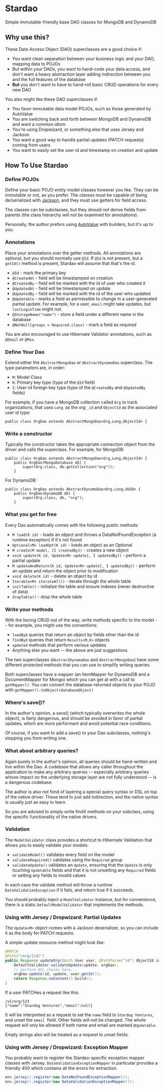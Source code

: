 # Stardao

Simple immutable-friendly base DAO classes for MongoDB and DynamoDB

## Why use this?

These Data Access Object (DAO) superclasses are a good choice if:

  - You want clean separation between your business logic and your DAO, mapping data to POJOs
  - *But* within your DAOs, you want to hand-code your data access, and don't want a heavy abstraction layer adding indirection between you and the full features of the database
  - **But** you don't want to have to hand-roll basic CRUD operations for every new DAO

You also might like these DAO superclasses if:

  - You favor immutable data model POJOs, such as those generated by AutoValue
  - You are switching back and forth between MongoDB and DynamoDB and want a common idiom
  - You're using Dropwizard, or something else that uses Jersey and Jackson
  - You want a good way to handle partial updates (PATCH requests) coming from users
  - You want to easily set the user id and timestamp on creation and update

## How To Use Stardao

### Define POJOs

Define your basic POJO entity model classes however you like. They can be immutable or not, as you prefer. The classes must be capable of being de/serialized with [Jackson](https://github.com/FasterXML/jackson), and they must use getters for field access.

The classes can be subclasses, but they should not derive fields from parents (the class hierarchy will not be examined for annotations).

Personally, the author prefers using [AutoValue](https://github.com/google/auto/blob/master/value/userguide/index.md) with builders, but it's up to you.

### Annotations

Place your annotations over the getter methods. All annotations are optional, but you should normally use `@Id`. If `@Id` is not present, but a `getId()` method is present, Stardao will assume that that's the id.

- ``@Id`` - mark the primary key
- ``@CreatedAt`` - field will be timestamped on creation
- ``@CreatedBy`` - field will be marked with the id of user who created it
- ``@UpdatedAt`` - field will be timestamped on update
- ``@UpdatedBy`` - field will be marked with the id of the user who updated
- ``@Updatable`` - marks a field as permissible to change in a user-generated partial update. For example, for a user, `email` might take updates, but `lastLoginTime` might not.
- ``@StorageName("name")`` - store a field under a different name in the database
- ``@NotNull(groups = Required.class)`` - mark a field as required

You are also encouraged to use Hibernate Validator annotations, such as `@Email` or `@Min`.

### Define Your Dao

Extend either the `AbstractMongoDao` or `AbstractDynamoDao` superclass. The type parameters are, in order:

- `M`: Model Class
- `K`: Primary key type (type of the `@Id` field)
- `I`: User-id foreign key type (type of the `@CreatedBy` and `@UpdatedBy` fields)

For example, if you have a MongoDB collection called `Org` to track organizations, that uses `Long `as the org `_id` and `ObjectId` as the associated user id type:

```
public class OrgDao extends AbstractMongoDao<Org,Long,ObjectId> {
```

### Write a constructor

Typically the constructor takes the appropriate connection object from the driver and calls the superclass. For example, for MongoDB:

```
public class OrgDao extends AbstractMongoDao<Org,Long,ObjectId> {
    public OrgDao(MongoDatabase db) {
        super(Org.class, db.getCollection("org"));
    }
```

For DynamoDB:

```
public class OrgDao extends AbstractDynamoDao<Org,Long,UUID> {
    public OrgDao(DynamoDB db) {
        super(Org.class, db, "org");
    }
```

### What you get for free

Every Dao automatically comes with the following public methods:

- ``M load(K id)`` - loads an object and throws a DataNotFoundException (a runtime exception) if it's not found
- ``Optional<M> loadOpt(K id)`` - loads an object as an Optional
- ``M create(M model, [I createdBy])`` - creates a new object
- ``void update(K id, Update<M> update[, I updatedBy])`` - perform a partial update
- ``M updateAndReturn(K id, Update<M> update[, I updatedBy])`` - perform an update and return the object prior to modification
- ``void delete(K id)`` - delete an object by id
- ``Iterable<M> iterateAll()`` - iterate through the whole table
- ``initTable()`` - initialize the table and ensure indexes (never destructive of data)
- ``dropTable()`` - drop the whole table

### Write your methods

With the boring CRUD out of the way, write methods specific to the model -- for example, you might use the conventions:

- ``loadByX`` queries that return an object by fields other than the id
- ``findByX`` queries that return ``Results<M,K>`` objects
- ``updateX`` methods that perform various updates
- Anything else you want -- the above are just suggestions

The two superclasses (`AbstractDynamoDao` and `AbstractMongoDao`) have some different protected methods that you can use to simplify writing queries.

Both superclasses have a mapper (an ItemMapper for DynamoDB and a DocumentMapper for Mongo) which you can get at with a call to `getMapper()`. You can convert the database-returned objects to your POJO with `getMapper().toObject(databaseObject)`

### Where's save()?

In the author's opinion, a save() (which typically overwrites the whole object), is fairly dangerous, and should be avoided in favor of partial updates, which are more performant and avoid potential race conditions.

Of course, if you want to add a save() to your Dao subclasses, nothing's stopping you from writing one.

### What about arbitrary queries?

Again purely in the author's opinion, all queries should be hand-written and live within the Dao. A codebase that allows any caller throughout the application to make any arbitrary queries -- especially arbitrary queries whose impact on the underlying storage layer are not fully understood -- is a dangerous codebase.

The author is also not fond of layering a special query syntax or DSL on top of the native driver. These tend to just add indirection, and the native syntax is usually just as easy to learn.

So you are advised to simply write findX methods on your subclass, using the specific functionality of the native drivers.

### Validation

The ``ModelValidator`` class provides a shortcut to Hibernate Validation that allows you to easily validate your models.

- `validateModel()` validates every field on the model
- `validateRequired()` validates using the `Required` group
- `validateUpdate()` validates an `Update`, ensuring that the `Update` is only touching `Updatable` fields and that it is not unsetting any `Required` fields or setting any fields to invalid values

In each case the validate method will throw a runtime `DataValidationException` if it fails, and return true if it succeeds.

You should probably inject a `ModelValidator` instance, but for convenience, there is a static `DefaultModelValidator` that implements the methods.

### Using with Jersey / Dropwizard: Partial Updates

The `Update<M>` object comes with a Jackson deserializer, so you can include it as the body for PATCH requests.

A simple update resource method might look like:

```java
@PATCH
@Path("/org/{id}")
public Response updateOrg(@Auth User user, @PathParam("id") ObjectId id, Update<Org> update) {
    DefaultValidator.validateUpdate(update, orgDao);
    // perform ACL checks here...
    orgDao.update(id, update, user.getId());
    return Response.noContent().build();
}
```

If a user PATCHes a request like this:

```
/v1/org/123
{"name":"Stardog Ventures","email":null}
```

It will be interpreted as a request to set the `name` field to `Stardog Ventures`, and unset the `email `field. Other fields will not be changed. The whole request will only be allowed if both name and email are marked `@Updatable`.

Empty strings also will be treated as a request to unset fields.

### Using with Jersey / Dropwizard: Exception Mapper

You probably want to register the Stardao-specific exception mapper classes with Jersey. `DataValidationExceptionMapper` in particular provides a friendly 400 which contains all the errors for extraction.

```java
env.jersey().register(new DataNotFoundExceptionMapper());
env.jersey().register(new DataValidationExceptionMapper());
```
